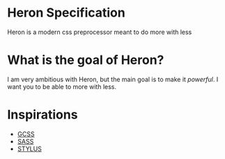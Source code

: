 # Heron Specification

Heron is a modern css preprocessor meant to do more with less

# What is the goal of Heron?

I am very ambitious with Heron, but the main goal is to make it *powerful*. I want you to be able to more with less.

# Inspirations

* [GCSS](https://github.com/yosssi/gcss)
* [SASS](https://sass-lang.com/)
* [STYLUS](https://stylus-lang.com)
